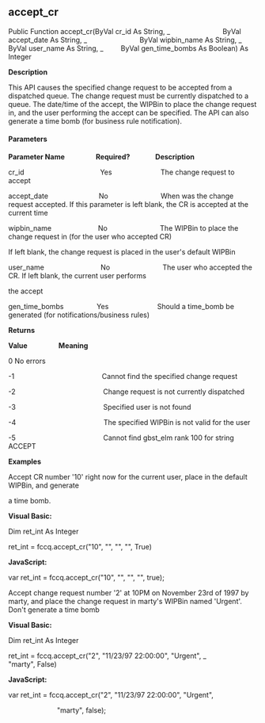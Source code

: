 accept_cr
---------

Public Function accept_cr(ByVal cr_id As String, _
                          ByVal accept_date As String, _
                          ByVal wipbin_name As String, _
        ByVal user_name As String, _
        ByVal gen_time_bombs As Boolean) As Integer

**Description**

This API causes the specified change request to be accepted from a dispatched queue. The change request must be currently dispatched to a queue. The date/time of the accept, the WIPBin to place the change request in, and the user performing the accept can be specified. The API can also generate a time bomb (for business rule notification).

#### Parameters
**Parameter Name**                **Required?**             **Description**

cr_id                                       Yes                         The change request to accept

accept_date                          No                           When was the change request accepted. If this parameter is left blank, the CR is accepted at the current time

wipbin_name                        No                           The WIPBin to place the change request in (for the user who accepted CR)

If left blank, the change request is placed in the user's default WIPBin

user_name                             No                           The user who accepted the CR. If left blank, the current user performs

the accept

gen_time_bombs                 Yes                         Should a time_bomb be generated (for notifications/business rules)

**Returns**

**Value**                **Meaning**

0 No errors

-1                                             Cannot find the specified change request

-2                                             Change request is not currently dispatched

-3                                             Specified user is not found

-4                                             The specified WIPBin is not valid for the user

-5                                             Cannot find gbst_elm rank 100 for string ACCEPT

**Examples**

 Accept CR number '10' right now for the current user, place in the default WIPBin, and generate

a time bomb.

**Visual Basic:**

Dim ret_int As Integer

ret_int = fccq.accept_cr("10", "", "", "", True)

**JavaScript:**

var ret_int = fccq.accept_cr("10", "", "", "", true);

 Accept change request number '2' at 10PM on November 23rd of 1997 by marty, and place the change request in marty's WIPBin named 'Urgent'. Don't generate a time bomb

**Visual Basic:**

Dim ret_int As Integer

ret_int = fccq.accept_cr("2", "11/23/97 22:00:00", "Urgent", _
                         "marty", False)

**JavaScript:**

var ret_int = fccq.accept_cr("2", "11/23/97 22:00:00", "Urgent",

                         "marty", false);